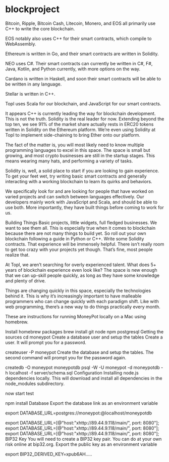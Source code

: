 # blockproject


Bitcoin, Ripple, Bitcoin Cash, Litecoin, Monero, and EOS all primarily use C++ to write the core blockchain.

EOS notably also uses C++ for their smart contracts, which compile to WebAssembly.

Ethereum is written in Go, and their smart contracts are written in Solidity.

NEO uses C#. Their smart contracts can currently be written in C#, F#, Java, Kotlin, and Python currently, with more options on the way.

Cardano is written in Haskell, and soon their smart contracts will be able to be written in any language.

Stellar is written in C++.

Topl uses Scala for our blockchain, and JavaScript for our smart contracts.

It appears C++ is currently leading the way for blockchain development. This is not the truth. Solidity is the real leader for now. Extending beyond the top ten, we see 91% of the market share actually rests in ERC20 tokens written in Solidity on the Ethereum platform. We’re even using Solidity at Topl to implement side-chaining to bring Ether onto our platform.

The fact of the matter is, you will most likely need to know multiple programming languages to excel in this space. The space is small but growing, and most crypto businesses are still in the startup stages. This means wearing many hats, and performing a variety of tasks.

Solidity is, well, a solid place to start if you are looking to gain experience. To get your feet wet, try writing basic smart contracts and generally interacting with a working blockchain to learn its quirks and behaviors.

We specifically look for and are looking for people that have worked on varied projects and can switch between languages effectively. Our developers mainly work with JavaScript and Scala, and should be able to use both. More importantly, they have built things before coming to work for us.

Building Things
Basic projects, little widgets, full fledged businesses. We want to see them all. This is especially true when it comes to blockchain because there are not many things to build yet. So roll out your own blockchain following a guide in Python or C++. Write some Solidity contracts. That experience will be immensely helpful. There isn’t really room to get too crazy with your projects yet though. That’s fine, most people realize that.

At Topl, we aren’t searching for overly experienced talent. What does 5+ years of blockchain experience even look like? The space is new enough that we can up-skill people quickly, as long as they have some knowledge and plenty of drive.

Things are changing quickly in this space, especially the technologies behind it. This is why it’s increasingly important to have malleable programmers who can change quickly with each paradigm shift. Like with web programming, there’s a new way to do things practically every month.




These are instructions for running MoneyPot locally on a Mac using homebrew.

Install homebrew packages
brew install git node npm postgresql
Getting the sources
cd moneypot
Create a database user and setup the tables
Create a user. It will prompt you for a password.

createuser -P moneypot
Create the database and setup the tables. The second command will prompt you for the password again.

createdb -O moneypot moneypotdb
psql -W -U moneypot -d moneypotdb -h localhost -f server/schema.sql
Configuration
Installing node.js dependencies locally.
This will download and install all dependencies in the node_modules subdirectory.

now start test

npm install
Database
Export the database link as an environment variable

export DATABASE_URL=postgres://moneypot:<YOURPASSWORD>@localhost/moneypotdb

export DATABASE_URL=[@"host:"xhttp://89.44.9.118/main/", port: 8080"];
export DATABASE_URL=[@"host:"xhttp://89.44.9.118/main/", port: 8080"];
export DATABASE_URL=[@"host:"xhttp://89.44.9.118/main/", port: 8080"];
BIP32 Key
You will need to create a BIP32 key pair. You can do at your own risk online at bip32.org. Export the public key as an environment variable

export BIP32_DERIVED_KEY=xpub6AH.....
